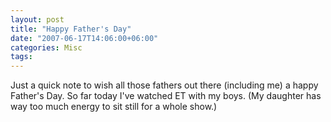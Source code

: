 ```yaml
---
layout: post
title: "Happy Father's Day"
date: "2007-06-17T14:06:00+06:00"
categories: Misc 
tags: 
---
```


Just a quick note to wish all those fathers out there (including me) a happy Father's Day. So far today I've watched ET with my boys. (My daughter has way too much energy to sit still for a whole show.)